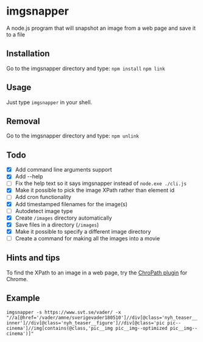 # imgsnapper
A node.js program that will snapshot an image from a web page and save it to a file

## Installation

Go to the imgsnapper directory and type:
`npm install`
`npm link`

## Usage

Just type `imgsnapper` in your shell.

## Removal

Go to the imgsnapper directory and type: `npm unlink`

## Todo
- [x] Add command line arguments support
- [x] Add --help
- [ ] Fix the help text so it says imgsnapper instead of `node.exe ./cli.js`
- [x] Make it possible to pick the image XPath rather than element id
- [ ] Add cron functionality
- [x] Add timestamped filenames for the image(s)
- [ ] Autodetect image type
- [x] Create `/images` directory automatically
- [x] Save files in a directory (`/images`)
- [x] Make it possible to specify a different image directory
- [ ] Create a command for making all the images into a movie

## Hints and tips
To find the XPath to an image in a web page, try the [ChroPath plugin](https://chrome.google.com/webstore/detail/chropath/ljngjbnaijcbncmcnjfhigebomdlkcjo) for Chrome.

## Example
`imgsnapper -s https://www.svt.se/vader/ -x "//a[@href='/vader/amne/sverigevader180510']//div[@class='nyh_teaser__inner']//div[@class='nyh_teaser__figure']//div[@class='pic pic--cinema']//img[contains(@class,'pic__img pic__img--optimized pic__img--cinema')]"`